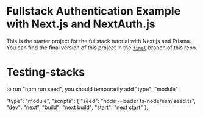 # Fullstack Authentication Example with Next.js and NextAuth.js

This is the starter project for the fullstack tutorial with Next.js and Prisma. You can find the final version of this project in the [`final`](https://github.com/prisma/blogr-nextjs-prisma/tree/final) branch of this repo.
# Testing-stacks

to run "npm run seed", you should temporarily add "type": "module" :

  "type": "module",
  "scripts": {
    "seed": "node --loader ts-node/esm seed.ts",
    "dev": "next",
    "build": "next build",
    "start": "next start"
  },